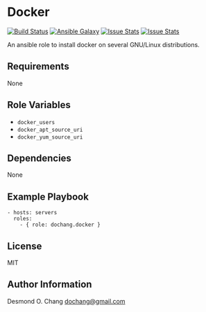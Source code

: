 Docker
======

[![Build Status](https://travis-ci.org/dochang/ansible-role-docker.svg?branch=master)](https://travis-ci.org/dochang/ansible-role-docker)
[![Ansible Galaxy](https://img.shields.io/badge/galaxy-dochang.docker-blue.svg)](https://galaxy.ansible.com/list#/roles/1816)
[![Issue Stats](http://issuestats.com/github/dochang/ansible-role-docker/badge/pr)](http://www.issuestats.com/github/dochang/ansible-role-docker)
[![Issue Stats](http://issuestats.com/github/dochang/ansible-role-docker/badge/issue)](http://www.issuestats.com/github/dochang/ansible-role-docker)

An ansible role to install docker on several GNU/Linux distributions.

Requirements
------------

None

Role Variables
--------------

  - `docker_users`
  - `docker_apt_source_uri`
  - `docker_yum_source_uri`

Dependencies
------------

None

Example Playbook
----------------

    - hosts: servers
      roles:
        - { role: dochang.docker }

License
-------

MIT

Author Information
------------------

Desmond O. Chang <dochang@gmail.com>
